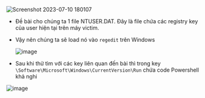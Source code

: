 
![Screenshot 2023-07-10 180107](https://github.com/M1nh-Duk/Writeups/assets/100038173/8cb4eefd-7dbd-4e9f-a11c-0aa4995271ff)

- Đề bài cho chúng ta 1 file NTUSER.DAT. Đây là file chứa các registry key của user hiện tại trên máy victim.
- Vậy nên chúng ta sẽ load nó vào <code>regedit</code> trên Windows

  ![image](https://github.com/M1nh-Duk/Writeups/assets/100038173/d274ada1-74cf-4ef6-a291-095abd077c4a)
- Sau khi thử tìm với các key liên quan đến bài thì trong key <code>\Software\Microsoft\Windows\CurrentVersion\Run</code> chứa code Powershell khả nghi

![image](https://github.com/M1nh-Duk/Writeups/assets/100038173/c7dd2d95-f47b-4b40-a4f8-d49f2b57f986)
